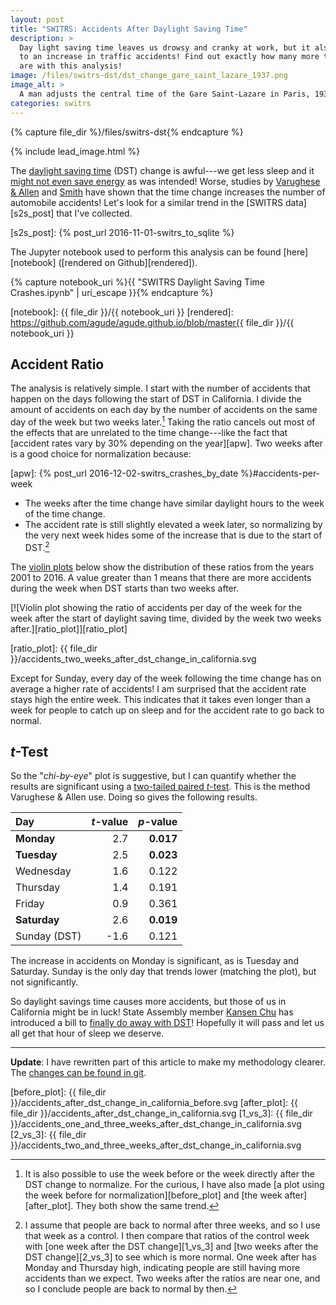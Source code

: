 ```yaml
---
layout: post
title: "SWITRS: Accidents After Daylight Saving Time"
description: >
  Day light saving time leaves us drowsy and cranky at work, but it also leads
  to an increase in traffic accidents! Find out exactly how many more there
  are with this analysis!
image: /files/switrs-dst/dst_change_gare_saint_lazare_1937.png
image_alt: >
  A man adjusts the central time of the Gare Saint-Lazare in Paris, 1937.
categories: switrs
---
```


{% capture file_dir %}/files/switrs-dst{% endcapture %}

{% include lead_image.html %}

The [daylight saving time][dst] (DST) change is awful---we get less sleep and
it [might not even save energy][energy] as was intended! Worse, studies by
[Varughese & Allen][varughese] and [Smith][smith] have shown that the time
change increases the number of automobile accidents! Let's look for a similar
trend in the [SWITRS data][s2s_post] that I've collected.

[dst]: https://en.wikipedia.org/wiki/Daylight_saving_time
[energy]: https://www.scientificamerican.com/article/does-daylight-saving-times-save-energy/
[varughese]: https://doi.org/10.1016/S1389-9457(00)00032-0
[smith]: https://doi.org/10.1257/app.20140100
[s2s_post]: {% post_url 2016-11-01-switrs_to_sqlite %}

The Jupyter notebook used to perform this analysis can be found
[here][notebook] ([rendered on Github][rendered]).

{% capture notebook_uri %}{{ "SWITRS Daylight Saving Time Crashes.ipynb" | uri_escape }}{% endcapture %} 

[notebook]: {{ file_dir }}/{{ notebook_uri }}
[rendered]: https://github.com/agude/agude.github.io/blob/master{{ file_dir }}/{{ notebook_uri }}

## Accident Ratio

The analysis is relatively simple. I start with the number of accidents that
happen on the days following the start of DST in California. I divide the
amount of accidents on each day by the number of accidents on the same day of
the week but two weeks later.[^1] Taking the ratio cancels out most of the
effects that are unrelated to the time change---like the fact that [accident
rates vary by 30% depending on the year][apw]. Two weeks after is a good
choice for normalization because:

[apw]: {% post_url 2016-12-02-switrs_crashes_by_date %}#accidents-per-week

- The weeks after the time change have similar daylight hours to the week of
the time change.
- The accident rate is still slightly elevated a week later, so normalizing by
the very next week hides some of the increase that is due to the start of
DST.[^2]

The [violin plots][violin] below show the distribution of these ratios from
the years 2001 to 2016. A value greater than 1 means that there are more
accidents during the week when DST starts than two weeks after.

[violin]: https://en.wikipedia.org/wiki/Violin_plot

[![Violin plot showing the ratio of accidents per day of the week for the week
after the start of daylight saving time, divided by the week two weeks
after.][ratio_plot]][ratio_plot]

[ratio_plot]: {{ file_dir }}/accidents_two_weeks_after_dst_change_in_california.svg

Except for Sunday, every day of the week following the time change has on
average a higher rate of accidents! I am surprised that the accident rate
stays high the entire week. This indicates that it takes even longer than a
week for people to catch up on sleep and for the accident rate to go back to
normal.

## _t_-Test

So the "_chi-by-eye_" plot is suggestive, but I can quantify whether the
results are significant using a [two-tailed paired _t_-test][paired_t-test].
This is the method Varughese & Allen use. Doing so gives the following
results.

[paired_t-test]: https://en.wikipedia.org/wiki/Student%27s_t-test#Paired_samples

| Day          | _t_-value |   _p_-value |
|:-------------|----------:|------------:|
| **Monday**   |       2.7 |   **0.017** |
| **Tuesday**  |       2.5 |   **0.023** |
| Wednesday    |       1.6 |     0.122   |
| Thursday     |       1.4 |     0.191   |
| Friday       |       0.9 |     0.361   |
| **Saturday** |       2.6 |   **0.019** |
| Sunday (DST) |      -1.6 |     0.121   |

The increase in accidents on Monday is significant, as is Tuesday and
Saturday. Sunday is the only day that trends lower (matching the plot), but
not significantly.

So daylight savings time causes more accidents, but those of us in California
might be in luck! State Assembly member [Kansen Chu][chu] has introduced a
bill to [finally do away with DST][ab-385]! Hopefully it will pass and let us
all get that hour of sleep we deserve.

[chu]: https://en.wikipedia.org/wiki/Kansen_Chu
[ab-385]: https://leginfo.legislature.ca.gov/faces/billTextClient.xhtml?bill_id=201520160AB385

---

**Update**: I have rewritten part of this article to make my methodology
clearer. The [changes can be found in git][changes].

[changes]: https://github.com/agude/agude.github.io/commit/1092c8ce001a946eb47ae07cc0c65324a1417a82

[^1]: It is also possible to use the week before or the week directly after the DST change to normalize. For the curious, I have also made [a plot using the week before for normalization][before_plot] and [the week after][after_plot]. They both show the same trend.
[^2]: I assume that people are back to normal after three weeks, and so I use that week as a control. I then compare that ratios of the control week with [one week after the DST change][1_vs_3] and [two weeks after the DST change][2_vs_3] to see which is more normal. One week after has Monday and Thursday high, indicating people are still having more accidents than we expect. Two weeks after the ratios are near one, and so I conclude people are back to normal by then. 

[before_plot]: {{ file_dir }}/accidents_after_dst_change_in_california_before.svg
[after_plot]: {{ file_dir }}/accidents_after_dst_change_in_california.svg
[1_vs_3]: {{ file_dir }}/accidents_one_and_three_weeks_after_dst_change_in_california.svg
[2_vs_3]: {{ file_dir }}/accidents_two_and_three_weeks_after_dst_change_in_california.svg
